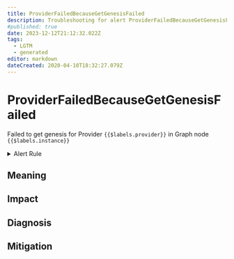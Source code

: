 ```yaml
---
title: ProviderFailedBecauseGetGenesisFailed
description: Troubleshooting for alert ProviderFailedBecauseGetGenesisFailed
#published: true
date: 2023-12-12T21:12:32.022Z
tags: 
  - LGTM
  - generated
editor: markdown
dateCreated: 2020-04-10T18:32:27.079Z
---
```


# ProviderFailedBecauseGetGenesisFailed

Failed to get genesis for Provider `{{$labels.provider}}` in Graph node `{{$labels.instance}}`

<details>
  <summary>Alert Rule</summary>

{{% rule "graph-node/graph-node-internal.yml" "ProviderFailedBecauseGetGenesisFailed" %}}

{{% comment %}}

```yaml
alert: ProviderFailedBecauseGetGenesisFailed
expr: eth_rpc_status == 2
for: 0m
labels:
    severity: critical
annotations:
    summary: Provider failed because get genesis failed (instance {{ $labels.instance }})
    description: |-
        Failed to get genesis for Provider `{{$labels.provider}}` in Graph node `{{$labels.instance}}`
          VALUE = {{ $value }}
          LABELS = {{ $labels }}
    runbook: https://github.com/srerun/prometheus-alerts/blob/main/content/runbooks/graph-node-internal/ProviderFailedBecauseGetGenesisFailed.md

```

{{% /comment %}}

</details>


## Meaning
[//]: # "Short paragraph that explains what the alert means"


## Impact
[//]: # "What could / will happen if the alert is not addressed"



## Diagnosis
[//]: # "Steps to take to identify the cause of the problem"



## Mitigation
[//]: # "The steps necessary to resolve the alert"
